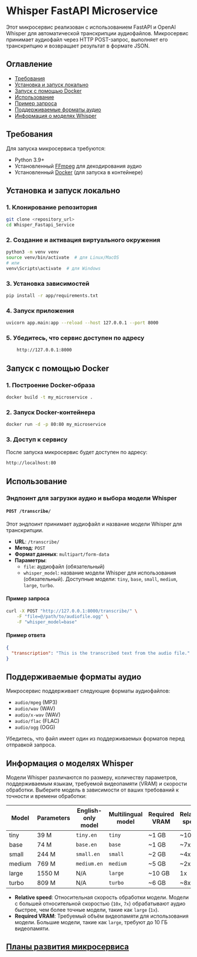 # Whisper FastAPI Microservice

Этот микросервис реализован с использованием FastAPI и OpenAI Whisper для автоматической транскрипции аудиофайлов. Микросервис принимает аудиофайл через HTTP POST-запрос, выполняет его транскрипцию и возвращает результат в формате JSON.

## Оглавление

- [Требования](#требования)
- [Установка и запуск локально](#установка-и-запуск-локально)
- [Запуск с помощью Docker](#запуск-с-помощью-docker)
- [Использование](#использование)
- [Пример запроса](#пример-запроса)
- [Поддерживаемые форматы аудио](#поддерживаемые-форматы-аудио)
- [Информация о моделях Whisper](#информация-о-моделях-whisper)

## Требования

Для запуска микросервиса требуются:

- Python 3.9+
- Установленный [FFmpeg](https://ffmpeg.org/download.html) для декодирования аудио
- Установленный [Docker](https://docs.docker.com/get-docker/) (для запуска в контейнере)

## Установка и запуск локально

### 1. Клонирование репозитория

```bash
git clone <repository_url>
cd Whisper_Fastapi_Service
```

### 2. Создание и активация виртуального окружения

```bash
python3 -m venv venv
source venv/bin/activate  # для Linux/MacOS
# или
venv\Scripts\activate  # для Windows
```

### 3. Установка зависимостей

```bash
pip install -r app/requirements.txt
```

### 4. Запуск приложения

```bash
uvicorn app.main:app --reload --host 127.0.0.1 --port 8000
```

### 5. Убедитесь, что сервис доступен по адресу

```bash
    http://127.0.0.1:8000
```

## Запуск с помощью Docker

### 1. Построение Docker-образа

```bash
docker build -t my_microservice .
```

### 2. Запуск Docker-контейнера

```bash
docker run -d -p 80:80 my_microservice
```

### 3. Доступ к сервису

После запуска микросервис будет доступен по адресу:

```bash
http://localhost:80
```

## Использование

### Эндпоинт для загрузки аудио и выбора модели Whisper

#### `POST /transcribe/`

Этот эндпоинт принимает аудиофайл и название модели Whisper для транскрипции.

- **URL**: `/transcribe/`
- **Метод**: `POST`
- **Формат данных**: `multipart/form-data`
- **Параметры**:
  - `file`: аудиофайл (обязательный)
  - `whisper_model`: название модели Whisper для использования (обязательный). Доступные модели: `tiny`, `base`, `small`, `medium`, `large`, `turbo`.

#### Пример запроса

```bash
curl -X POST "http://127.0.0.1:8000/transcribe/" \
    -F "file=@/path/to/audiofile.ogg" \
    -F "whisper_model=base"
```

#### Пример ответа

```json
{
  "transcription": "This is the transcribed text from the audio file."
}
```

## Поддерживаемые форматы аудио

Микросервис поддерживает следующие форматы аудиофайлов:

- `audio/mpeg` (MP3)
- `audio/wav` (WAV)
- `audio/x-wav` (WAV)
- `audio/flac` (FLAC)
- `audio/ogg` (OGG)

Убедитесь, что файл имеет один из поддерживаемых форматов перед отправкой запроса.

## Информация о моделях Whisper

Модели Whisper различаются по размеру, количеству параметров, поддерживаемым языкам, требуемой видеопамяти (VRAM) и скорости обработки. Выберите модель в зависимости от ваших требований к точности и времени обработки:

| Model   | Parameters | English-only model | Multilingual model | Required VRAM | Relative speed |
|---------|------------|--------------------|--------------------|---------------|----------------|
| tiny    | 39 M       | `tiny.en`          | `tiny`             | ~1 GB         | ~10x           |
| base    | 74 M       | `base.en`          | `base`             | ~1 GB         | ~7x            |
| small   | 244 M      | `small.en`         | `small`            | ~2 GB         | ~4x            |
| medium  | 769 M      | `medium.en`        | `medium`           | ~5 GB         | ~2x            |
| large   | 1550 M     | N/A                | `large`            | ~10 GB        | 1x             |
| turbo   | 809 M      | N/A                | `turbo`            | ~6 GB         | ~8x            |

- **Relative speed**: Относительная скорость обработки модели. Модели с большей относительной скоростью (`10x`, `7x`) обрабатывают аудио быстрее, чем более точные модели, такие как `large` (`1x`).
- **Required VRAM**: Требуемый объём видеопамяти для использования модели. Большие модели, такие как `large`, требуют до 10 ГБ видеопамяти.

## [Планы развития микросервиса](https://github.com/NewalexOA/Whisper_Fastapi_Service/blob/main/Docs/Fufture_updates.md)


